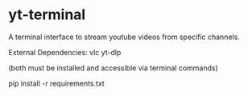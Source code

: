 # yt-terminal
A terminal interface to stream youtube videos from specific channels.

External Dependencies:
vlc
yt-dlp

(both must be installed and accessible via terminal commands)


pip install -r requirements.txt


